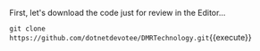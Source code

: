 First, let's download the code just for review in the Editor...

`git clone https://github.com/dotnetdevotee/DMRTechnology.git`{{execute}}